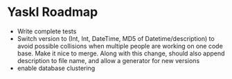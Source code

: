 # Yaskl Roadmap

- Write complete tests
- Switch version to (Int, Int, DateTime, MD5 of Datetime/description) to avoid possible collisions when multiple people are working on one code base. Make it nice to merge. Along with this change, should also append description to file name, and allow a generator for new versions
- enable database clustering
